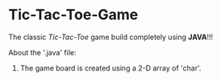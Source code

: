 # Tic-Tac-Toe-Game
The classic <em>Tic-Tac-Toe</em> game build completely using <strong>JAVA</strong>!!!

About the '.java' file:
1. The game board is created using a 2-D array of 'char'.
